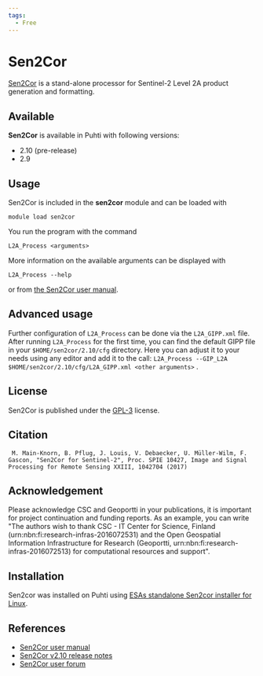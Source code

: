 ```yaml
---
tags:
  - Free
---
```


# Sen2Cor

[Sen2Cor](https://step.esa.int/main/snap-supported-plugins/sen2cor/) is a stand-alone processor for Sentinel-2 Level 2A product generation and formatting.

## Available

__Sen2Cor__ is available in Puhti with following versions:

* 2.10 (pre-release)
* 2.9

## Usage

Sen2Cor is included in the __sen2cor__ module and can be loaded with

`module load sen2cor`

You run the program with the command

`L2A_Process <arguments>`

More information on the available arguments can be displayed with

`L2A_Process --help`

or from [the Sen2Cor user manual](https://step.esa.int/thirdparties/sen2cor/2.10.0/docs/S2-PDGS-MPC-L2A-SRN-V2.10.0.pdf).

## Advanced usage

Further configuration of `L2A_Process` can be done via the `L2A_GIPP.xml` file. 
After running `L2A_Process` for the first time, you can find the default GIPP file in your `$HOME/sen2cor/2.10/cfg` directory. 
Here you can adjust it to your needs using any editor and add it to the call: `L2A_Process --GIP_L2A $HOME/sen2cor/2.10/cfg/L2A_GIPP.xml <other arguments>` .

## License 

Sen2Cor is published under the [GPL-3](https://www.gnu.org/licenses/gpl.html) license.


## Citation

` M. Main-Knorn, B. Pflug, J. Louis, V. Debaecker, U. Müller-Wilm, F. Gascon, "Sen2Cor for Sentinel-2", Proc. SPIE 10427, Image and Signal Processing for Remote Sensing XXIII, 1042704 (2017)`


## Acknowledgement

Please acknowledge CSC and Geoportti in your publications, it is important for project continuation and funding reports.
As an example, you can write "The authors wish to thank CSC - IT Center for Science, Finland (urn:nbn:fi:research-infras-2016072531) and the Open Geospatial Information Infrastructure for Research (Geoportti, urn:nbn:fi:research-infras-2016072513) for computational resources and support".


## Installation

Sen2cor was installed on Puhti using [ESAs standalone Sen2cor installer for Linux](https://step.esa.int/main/snap-supported-plugins/sen2cor/).


## References

* [Sen2Cor user manual](https://step.esa.int/thirdparties/sen2cor/2.10.0/docs/S2-PDGS-MPC-L2A-SRN-V2.10.0.pdf)
* [Sen2Cor v2.10 release notes ](http://step.esa.int/thirdparties/sen2cor/2.10.0/docs/S2-PDGS-MPC-L2A-SRN-V2.10.0.pdf)
* [Sen2Cor user forum](https://forum.step.esa.int/c/optical-toolbox/sen2cor)

